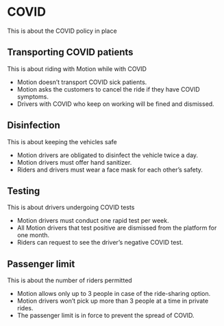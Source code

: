 # COVID

This is about the COVID policy in place

## Transporting COVID patients

This is about riding with Motion while with COVID

- Motion doesn’t transport COVID sick patients.
- Motion asks the customers to cancel the ride if they have COVID symptoms.
- Drivers with COVID who keep on working will be fined and dismissed.

## Disinfection

This is about keeping the vehicles safe

- Motion drivers are obligated to disinfect the vehicle twice a day.
- Motion drivers must offer hand sanitizer.
- Riders and drivers must wear a face mask for each other’s safety.

## Testing

This is about drivers undergoing COVID tests

- Motion drivers must conduct one rapid test per week.
- All Motion drivers that test positive are dismissed from the platform for one month.
- Riders can request to see the driver’s negative COVID test.

## Passenger limit

This is about the number of riders permitted

- Motion allows only up to 3 people in case of the ride-sharing option.
- Motion drivers won’t pick up more than 3 people at a time in private rides.
- The passenger limit is in force to prevent the spread of COVID.